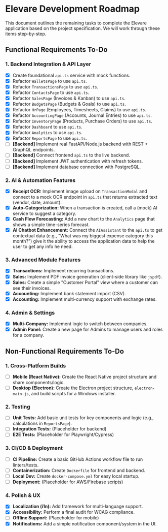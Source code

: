 # Elevare Development Roadmap

This document outlines the remaining tasks to complete the Elevare application based on the project specification. We will work through these items step-by-step.

## Functional Requirements To-Do

### 1. Backend Integration & API Layer
- [x] Create foundational `api.ts` service with mock functions.
- [x] Refactor `WalletsPage` to use `api.ts`.
- [x] Refactor `TransactionsPage` to use `api.ts`.
- [x] Refactor `ContactsPage` to use `api.ts`.
- [x] Refactor `SalesPage` (Invoices & Kanban) to use `api.ts`.
- [x] Refactor `BudgetsPage` (Budgets & Goals) to use `api.ts`.
- [x] Refactor `HrPage` (Employees, Timesheets, Claims) to use `api.ts`.
- [x] Refactor `AccountingPage` (Accounts, Journal Entries) to use `api.ts`.
- [x] Refactor `InventoryPage` (Products, Purchase Orders) to use `api.ts`.
- [x] Refactor `Dashboard` to use `api.ts`.
- [x] Refactor `Analytics` to use `api.ts`.
- [x] Refactor `ReportsPage` to use `api.ts`.
- [ ] **[Backend]** Implement real FastAPI/Node.js backend with REST + GraphQL endpoints.
- [ ] **[Backend]** Connect frontend `api.ts` to the live backend.
- [ ] **[Backend]** Implement JWT authentication with refresh tokens.
- [ ] **[Backend]** Implement database connection with PostgreSQL.

### 2. AI & Automation Features
- [x] **Receipt OCR:** Implement image upload on `TransactionModal` and connect to a mock OCR endpoint in `api.ts` that returns extracted text (vendor, date, amount).
- [x] **Auto-Categorization:** When a transaction is created, call a (mock) AI service to suggest a category.
- [x] **Cash Flow Forecasting:** Add a new chart to the `Analytics` page that shows a simple time-series forecast.
- [x] **AI Chatbot Enhancement:** Connect the `AIAssistant` to the `api.ts` to get contextual data (e.g., "What was my biggest expense category this month?") give it the ability to access the application data to help the user to get any info he need.

### 3. Advanced Module Features
- [x] **Transactions:** Implement recurring transactions.
- [x] **Sales:** Implement PDF invoice generation (client-side library like `jspdf`).
- [x] **Sales:** Create a simple "Customer Portal" view where a customer can see their invoices.
- [x] **Accounting:** Implement bank statement import (CSV).
- [x] **Accounting:** Implement multi-currency support with exchange rates.

### 4. Admin & Settings
- [x] **Multi-Company:** Implement logic to switch between companies.
- [x] **Admin Panel:** Create a new page for Admins to manage users and roles for a company.

## Non-Functional Requirements To-Do

### 1. Cross-Platform Builds
- [ ] **Mobile (React Native):** Create the React Native project structure and share components/logic.
- [ ] **Desktop (Electron):** Create the Electron project structure, `electron-main.js`, and build scripts for a Windows installer.

### 2. Testing
- [ ] **Unit Tests:** Add basic unit tests for key components and logic (e.g., calculations in `ReportsPage`).
- [ ] **Integration Tests:** (Placeholder for backend)
- [ ] **E2E Tests:** (Placeholder for Playwright/Cypress)

### 3. CI/CD & Deployment
- [ ] **CI Pipeline:** Create a basic GitHub Actions workflow file to run linters/tests.
- [ ] **Containerization:** Create `Dockerfile` for frontend and backend.
- [ ] **Local Dev:** Create `docker-compose.yml` for easy local startup.
- [ ] **Deployment:** (Placeholder for AWS/Firebase scripts)

### 4. Polish & UX
- [x] **Localization (i1n):** Add framework for multi-language support.
- [x] **Accessibility:** Perform a final audit for WCAG compliance.
- [ ] **Offline Support:** (Placeholder for mobile)
- [x] **Notifications:** Add a simple notification component/system in the UI.